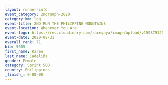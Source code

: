 ```yaml
--- 
layout: runner-info 
event_category: 2ndrunph-2020 
category_km: log 
event-title: 2ND RUN THE PHILIPPINE MOUNTAINS 
event-location: Whenever You Are 
event-logo: https://res.cloudinary.com/raceyaya/image/upload/v1598791251/2nd_RUPM_ddesij.jpg 
event-date: 2020-08-31 
overall_rank: 71
bib: 5005
first_name: Karen
last_name: Cadeliña
gender: Female
category: Sprint 500
country: Philippines
_finish_: 0-00-00
--- 
```

